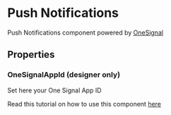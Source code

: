 # Push Notifications

Push Notifications component powered by [OneSignal](https://onesignal.com)

## Properties

### OneSignalAppId \(designer only\)

Set here your One Signal App ID

Read this tutorial on how to use this component [here](https://community.makeroid.io/t/how-to-send-notifications-using-push-notification-component/180?u=pavi2410)

